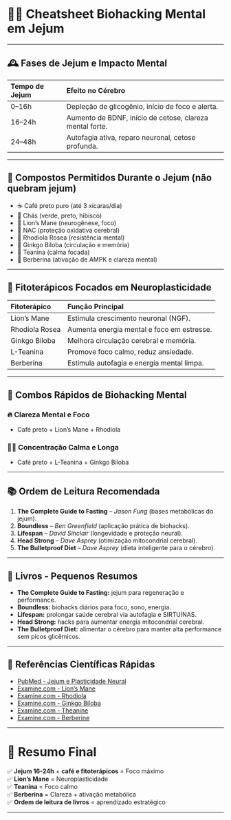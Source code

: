 # 🧠🚀 Cheatsheet Biohacking Mental em Jejum

---

## 🕰️ Fases de Jejum e Impacto Mental

| Tempo de Jejum | Efeito no Cérebro |
|:--------------|:------------------|
| 0–16h          | Depleção de glicogênio, início de foco e alerta. |
| 16–24h         | Aumento de BDNF, início de cetose, clareza mental forte. |
| 24–48h         | Autofagia ativa, reparo neuronal, cetose profunda. |

---

## 🍵 Compostos Permitidos Durante o Jejum (não quebram jejum)

- ☕ Café preto puro (até 3 xícaras/dia)
- 🍵 Chás (verde, preto, hibisco)
- 💊 Lion’s Mane (neurogênese, foco)
- 💊 NAC (proteção oxidativa cerebral)
- 💊 Rhodiola Rosea (resistência mental)
- 💊 Ginkgo Biloba (circulação e memória)
- 💊 Teanina (calma focada)
- 💊 Berberina (ativação de AMPK e clareza mental)

---

## 💊 Fitoterápicos Focados em Neuroplasticidade

| Fitoterápico    | Função Principal |
|:----------------|:-----------------|
| Lion’s Mane     | Estimula crescimento neuronal (NGF). |
| Rhodiola Rosea  | Aumenta energia mental e foco em estresse. |
| Ginkgo Biloba   | Melhora circulação cerebral e memória. |
| L-Teanina       | Promove foco calmo, reduz ansiedade. |
| Berberina       | Estimula autofagia e energia mental limpa. |

---

## 🧠 Combos Rápidos de Biohacking Mental

### 🔥 Clareza Mental e Foco
- Café preto + Lion’s Mane + Rhodiola

### 🧘‍♂️ Concentração Calma e Longa
- Café preto + L-Teanina + Ginkgo Biloba

---

## 📚 Ordem de Leitura Recomendada

1. **The Complete Guide to Fasting** – *Jason Fung* (bases metabólicas do jejum).
2. **Boundless** – *Ben Greenfield* (aplicação prática de biohacks).
3. **Lifespan** – *David Sinclair* (longevidade e proteção neural).
4. **Head Strong** – *Dave Asprey* (otimização mitocondrial cerebral).
5. **The Bulletproof Diet** – *Dave Asprey* (dieta inteligente para o cérebro).

---

## 📖 Livros - Pequenos Resumos

- **The Complete Guide to Fasting:** jejum para regeneração e performance.
- **Boundless:** biohacks diários para foco, sono, energia.
- **Lifespan:** prolongar saúde cerebral via autofagia e SIRTUÍNAS.
- **Head Strong:** hacks para aumentar energia mitocondrial cerebral.
- **The Bulletproof Diet:** alimentar o cérebro para manter alta performance sem picos glicêmicos.

---

## 📜 Referências Científicas Rápidas

- [PubMed - Jejum e Plasticidade Neural](https://pubmed.ncbi.nlm.nih.gov/24714641/)
- [Examine.com - Lion’s Mane](https://examine.com/supplements/hericium-erinaceus/)
- [Examine.com - Rhodiola](https://examine.com/supplements/rhodiola-rosea/)
- [Examine.com - Ginkgo Biloba](https://examine.com/supplements/ginkgo-biloba/)
- [Examine.com - Theanine](https://examine.com/supplements/theanine/)
- [Examine.com - Berberine](https://examine.com/supplements/berberine/)

---

# 🎯 Resumo Final

✅ **Jejum 16-24h** + **café e fitoterápicos** = Foco máximo  
✅ **Lion’s Mane** = Neuroplasticidade  
✅ **Teanina** = Foco calmo  
✅ **Berberina** = Clareza + ativação metabólica  
✅ **Ordem de leitura de livros** = aprendizado estratégico

---
